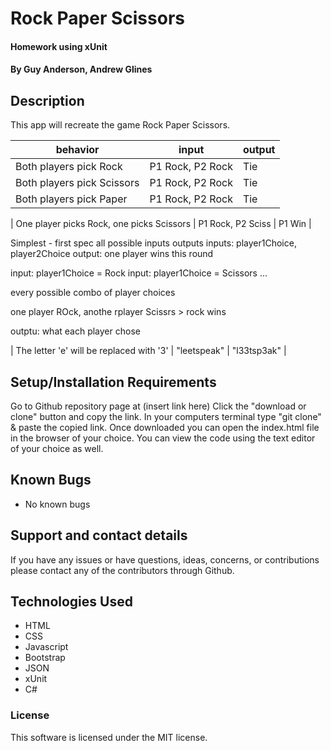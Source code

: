 # Rock Paper Scissors

#### Homework using xUnit

#### **By Guy Anderson, Andrew Glines**

## Description

This app will recreate the game Rock Paper Scissors.

|  behavior | input  | output  |
|---|---|---|
| Both players pick Rock | P1 Rock, P2 Rock | Tie |
| Both players pick Scissors | P1 Rock, P2 Rock | Tie |
| Both players pick Paper | P1 Rock, P2 Rock | Tie |

| One player picks Rock, one picks Scissors | P1 Rock, P2 Sciss | P1 Win |


Simplest - first spec
all possible inputs outputs
inputs: player1Choice, player2Choice
output:  one player wins this round


input: player1Choice = Rock
input: player1Choice = Scissors ...

every possible combo of player choices


one player ROck, anothe rplayer Scissrs > rock wins

outptu:  what each player chose





| The letter 'e' will be replaced with '3' | "leetspeak" | "l33tsp3ak" |



## Setup/Installation Requirements

Go to Github repository page at (insert link here)
Click the "download or clone" button and copy the link.
In your computers terminal type "git clone" & paste the copied link.
Once downloaded you can open the index.html file in the browser of your choice.
You can view the code using the text editor of your choice as well.

## Known Bugs

* No known bugs

## Support and contact details

If you have any issues or have questions, ideas, concerns, or contributions please contact any of the contributors through Github.

## Technologies Used

* HTML
* CSS
* Javascript
* Bootstrap
* JSON
* xUnit
* C#

### License
This software is licensed under the MIT license.
